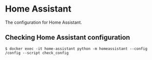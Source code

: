# Home Assistant

The configuration for Home Assistant.


## Checking Home Assistant configuration

```shell
$ docker exec -it home-assistant python -m homeassistant --config /config --script check_config
```
